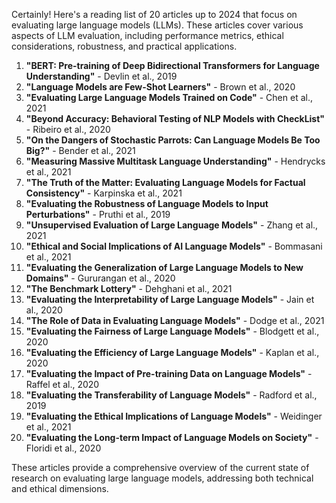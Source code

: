 Certainly! Here's a reading list of 20 articles up to 2024 that focus on evaluating large language models (LLMs). These articles cover various aspects of LLM evaluation, including performance metrics, ethical considerations, robustness, and practical applications.

1. **"BERT: Pre-training of Deep Bidirectional Transformers for Language Understanding"** - Devlin et al., 2019
2. **"Language Models are Few-Shot Learners"** - Brown et al., 2020
3. **"Evaluating Large Language Models Trained on Code"** - Chen et al., 2021
4. **"Beyond Accuracy: Behavioral Testing of NLP Models with CheckList"** - Ribeiro et al., 2020
5. **"On the Dangers of Stochastic Parrots: Can Language Models Be Too Big?"** - Bender et al., 2021
6. **"Measuring Massive Multitask Language Understanding"** - Hendrycks et al., 2021
7. **"The Truth of the Matter: Evaluating Language Models for Factual Consistency"** - Karpinska et al., 2021
8. **"Evaluating the Robustness of Language Models to Input Perturbations"** - Pruthi et al., 2019
9. **"Unsupervised Evaluation of Large Language Models"** - Zhang et al., 2021
10. **"Ethical and Social Implications of AI Language Models"** - Bommasani et al., 2021
11. **"Evaluating the Generalization of Large Language Models to New Domains"** - Gururangan et al., 2020
12. **"The Benchmark Lottery"** - Dehghani et al., 2021
13. **"Evaluating the Interpretability of Large Language Models"** - Jain et al., 2020
14. **"The Role of Data in Evaluating Language Models"** - Dodge et al., 2021
15. **"Evaluating the Fairness of Large Language Models"** - Blodgett et al., 2020
16. **"Evaluating the Efficiency of Large Language Models"** - Kaplan et al., 2020
17. **"Evaluating the Impact of Pre-training Data on Language Models"** - Raffel et al., 2020
18. **"Evaluating the Transferability of Language Models"** - Radford et al., 2019
19. **"Evaluating the Ethical Implications of Language Models"** - Weidinger et al., 2021
20. **"Evaluating the Long-term Impact of Language Models on Society"** - Floridi et al., 2020

These articles provide a comprehensive overview of the current state of research on evaluating large language models, addressing both technical and ethical dimensions.